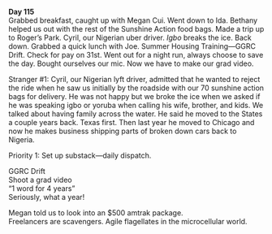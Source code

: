 **Day 115**  
Grabbed breakfast, caught up with Megan Cui. Went down to Ida. Bethany helped us out with the rest of the Sunshine Action food bags. Made a trip up to Roger’s Park. Cyril, our Nigerian uber driver. *Igbo* breaks the ice. Back down. Grabbed a quick lunch with Joe. Summer Housing Training—GGRC Drift. Check for pay on 31st. Went out for a night run, always choose to save the day. Bought ourselves our mic. Now we have to make our grad video. 

Stranger \#1: Cyril, our Nigerian lyft driver, admitted that he wanted to reject the ride when he saw us initially by the roadside with our 70 sunshine action bags for delivery. He was not happy but we broke the ice when we asked if he was speaking igbo or yoruba when calling his wife, brother, and kids. We talked about having family across the water. He said he moved to the States a couple years back. Texas first. Then last year he moved to Chicago and now he makes business shipping parts of broken down cars back to Nigeria. 

Priority 1: Set up substack—daily dispatch. 

GGRC Drift  
Shoot a grad video  
“1 word for 4 years”  
Seriously, what a year\!

Megan told us to look into an $500 amtrak package.  
Freelancers are scavengers. Agile flagellates in the microcellular world.